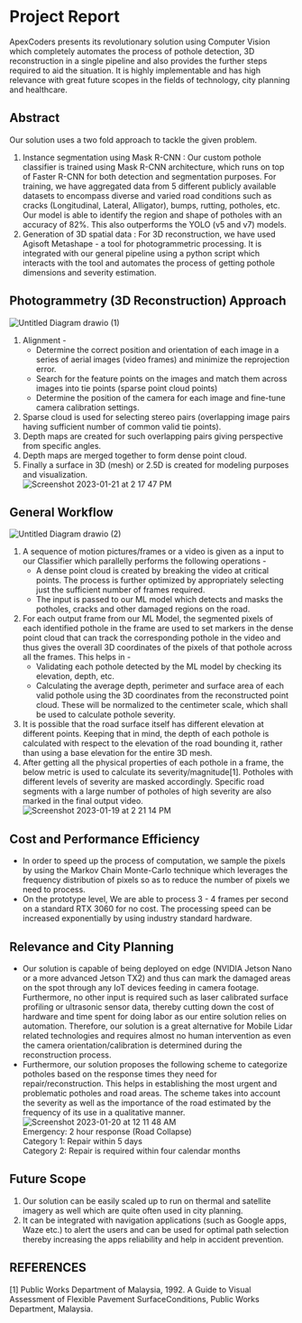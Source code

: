 # Project Report
ApexCoders presents its revolutionary solution using Computer Vision which completely automates the process of pothole detection, 3D reconstruction in a single pipeline and also provides the further steps required to aid the situation. It is highly implementable and has high relevance with great future scopes in the fields of technology, city planning and healthcare.

## Abstract
Our solution uses a two fold approach to tackle the given problem.  
1. Instance segmentation using Mask R-CNN : Our custom pothole classifier is trained using Mask R-CNN architecture, which runs on top of Faster R-CNN for both detection and segmentation purposes. For training, we have aggregated data from 5 different publicly available datasets to encompass diverse and varied road conditions such as cracks (Longitudinal, Lateral, Alligator), bumps, rutting, potholes, etc. Our model is able to identify the region and shape of potholes with an accuracy of 82%. This also outperforms the YOLO (v5 and v7) models.  
2. Generation of 3D spatial data : For 3D reconstruction, we have used Agisoft Metashape - a tool for photogrammetric processing. It is integrated with our general pipeline using a python script which interacts with the tool and automates the process of getting pothole dimensions and severity estimation.  

## Photogrammetry (3D Reconstruction) Approach
![Untitled Diagram drawio (1)](https://user-images.githubusercontent.com/77499650/213862716-e4d6749f-7c53-4533-9532-f413450f133b.png)  
1. Alignment -  
    - Determine the correct position and orientation of each image in a series of aerial images (video frames) and minimize the reprojection error.  
    - Search for the feature points on the images and match them across images into tie points (sparse point cloud points)  
    - Determine the position of the camera for each image and fine-tune camera calibration settings.  
2. Sparse cloud is used for selecting stereo pairs (overlapping image pairs having sufficient number of common valid tie points).  
3. Depth maps are created for such overlapping pairs giving perspective from specific angles.   
4. Depth maps are merged together to form dense point cloud.  
5. Finally a surface in 3D (mesh) or 2.5D is created for modeling purposes and visualization.  
![Screenshot 2023-01-21 at 2 17 47 PM](https://user-images.githubusercontent.com/77499650/213862742-656bb652-b56f-40f3-a431-7e39c05a81ce.png)  

## General Workflow
![Untitled Diagram drawio (2)](https://user-images.githubusercontent.com/77499650/213862754-1e3b8c56-6486-44e5-a73e-d404f525f793.png)  
1. A sequence of motion pictures/frames or a video is given as a input to our Classifier which parallelly performs the following operations -   
    - A dense point cloud is created by breaking the video at critical points. The process is further optimized by appropriately selecting just the sufficient number of frames required.  
    - The input is passed to our ML model which detects and masks the potholes, cracks and other damaged regions on the road.  
2. For each output frame from our ML Model, the segmented pixels of each identified pothole in the frame are used to set markers in the dense point cloud that can track the corresponding pothole in the video and thus gives the overall 3D coordinates of the pixels of that pothole across all the frames. This helps in -  
    - Validating each pothole detected by the ML model by checking its elevation, depth, etc.  
    - Calculating the average depth, perimeter and surface area of each valid pothole using the 3D coordinates from the reconstructed point cloud. These will be normalized to the centimeter scale, which shall be used to calculate pothole severity.  
3. It is possible that the road surface itself has different elevation at different points. Keeping that in mind, the depth of each pothole is calculated with respect to the elevation of the road bounding it, rather than using a base elevation for the entire 3D mesh.  
4. After getting all the physical properties of each pothole in a frame, the below metric is used to calculate its severity/magnitude[1]. Potholes with different levels of severity are masked accordingly. Specific road segments with a large number of potholes of high severity are also marked in the final output video.  
![Screenshot 2023-01-19 at 2 21 14 PM](https://user-images.githubusercontent.com/77499650/213862773-f4b4c0c3-3299-4f5b-a5bc-da2b98cdfbca.png)  

## Cost and Performance Efficiency
- In order to speed up the process of computation, we sample the pixels by using the Markov Chain Monte-Carlo technique which leverages the frequency distribution of pixels so as to reduce the number of pixels we need to process.   
- On the prototype level, We are able to process 3 - 4 frames per second on a standard RTX 3060 for no cost. The processing speed can be increased exponentially by using industry standard hardware.  

## Relevance and City Planning
- Our solution is capable of being deployed on edge (NVIDIA Jetson Nano or a more advanced Jetson TX2) and thus can mark the damaged areas on the spot through any IoT devices feeding in camera footage. Furthermore, no other input is required such as laser calibrated surface profiling or ultrasonic sensor data, thereby cutting down the cost of hardware and time spent for doing labor as our entire solution relies on automation. Therefore, our solution is a great alternative for Mobile Lidar related technologies and requires almost no human intervention as even the camera orientation/calibration is determined during the reconstruction process.  
- Furthermore, our solution proposes the following scheme to categorize potholes based on the response times they need for repair/reconstruction. This helps in establishing the most urgent and problematic potholes and road areas. The scheme takes into account the severity as well as the importance of the road estimated by the frequency of its use in a qualitative manner.    
![Screenshot 2023-01-20 at 12 11 48 AM](https://user-images.githubusercontent.com/77499650/213862785-e27e000e-5a22-4122-873f-a72dae5703a3.png)&nbsp;&nbsp;&nbsp;  
Emergency: 2 hour response (Road Collapse)  
Category 1: Repair within 5 days  
Category 2: Repair is required within four calendar months  

## Future Scope
1. Our solution can be easily scaled up to run on thermal and satellite imagery as well which are quite often used in city planning.  
2. It can be integrated with navigation applications (such as Google apps, Waze etc.) to alert the users and can be used for optimal path selection thereby increasing the apps reliability and help in accident prevention.  

## REFERENCES
[1] Public Works Department of Malaysia, 1992. A Guide to Visual Assessment of Flexible Pavement SurfaceConditions, Public Works Department, Malaysia.
